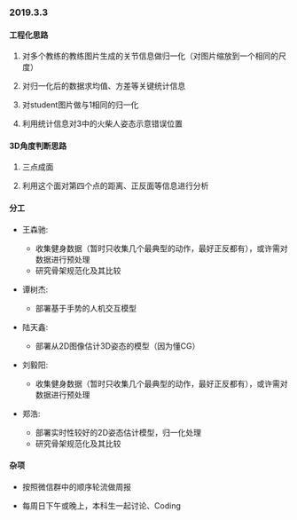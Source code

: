 ### 2019.3.3

#### 工程化思路

1. 对多个教练的教练图片生成的关节信息做归一化（对图片缩放到一个相同的尺度）

2. 对归一化后的数据求均值、方差等关键统计信息

3. 对student图片做与1相同的归一化

4. 利用统计信息对3中的火柴人姿态示意错误位置


#### 3D角度判断思路

1. 三点成面

2. 利用这个面对第四个点的距离、正反面等信息进行分析

#### 分工

- 王森驰:
  - 收集健身数据（暂时只收集几个最典型的动作，最好正反都有），或许需对数据进行预处理
  - 研究骨架规范化及其比较

- 谭树杰:
  - 部署基于手势的人机交互模型

- 陆天鑫:
  -  部署从2D图像估计3D姿态的模型（因为懂CG）

- 刘毅阳:
  - 收集健身数据（暂时只收集几个最典型的动作，最好正反都有），或许需对数据进行预处理

- 郑浩:
  - 部署实时性较好的2D姿态估计模型，归一化处理
  - 研究骨架规范化及其比较

#### 杂项

- 按照微信群中的顺序轮流做周报

- 每周日下午或晚上，本科生一起讨论、Coding
